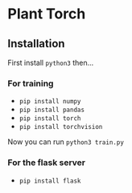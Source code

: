 # Plant Torch

## Installation

First install `python3` then...

### For training

- `pip install numpy`
- `pip install pandas`
- `pip install torch`
- `pip install torchvision`

Now you can run `python3 train.py`

### For the flask server

- `pip install flask`

